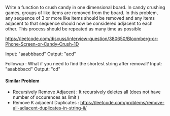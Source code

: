 Write a function to crush candy in one dimensional board. In candy crushing games, groups of like items are removed from the board. In this problem, any sequence of 3 or more like items should be removed and any items adjacent to that sequence should now be considered adjacent to each other. This process should be repeated as many time as possible

https://leetcode.com/discuss/interview-question/380650/Bloomberg-or-Phone-Screen-or-Candy-Crush-1D


Input: "aaabbbacd"
Output: "acd"

Followup : What if you need to find the shortest string after removal?
Input: "aaabbbacd"
Output: "cd"

#### Similar Problem

- Recursively Remove Adjacent : It recursively deletes all (does not have number of occurences as limit )
- Remove K adjacent Duplicates : https://leetcode.com/problems/remove-all-adjacent-duplicates-in-string-ii/